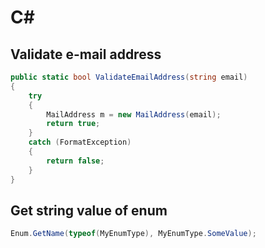 # C#

## Validate e-mail address

```cs
public static bool ValidateEmailAddress(string email)
{
    try
    {
        MailAddress m = new MailAddress(email);
        return true;
    }
    catch (FormatException)
    {
        return false;
    }
}
```

## Get string value of enum

```cs
Enum.GetName(typeof(MyEnumType), MyEnumType.SomeValue);
```
